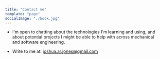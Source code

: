 ```yaml
---
title: "Contact me"
template: "page"
socialImage: "./book.jpg"
---
```


- I'm open to chatting about the technologies I'm learning and using, and about potential projects I might be able to help with across mechanical and software engineering.

- Write to me at: joshua.ar.jones@gmail.com
